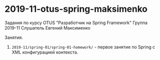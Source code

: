 # 2019-11-otus-spring-maksimenko
Задания по курсу OTUS "Разработчик на Spring Framework"
Группа 2019-11
Слушатель Евгений Максименко

Занятия.
1. ```2019-11/spring-01/spring-01-homework/``` - первое занятие по Spring c XML конфигурацией контекста.
